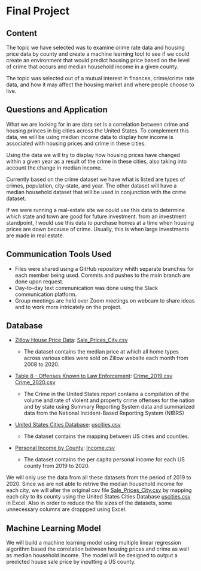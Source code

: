 # Final Project

## Content

The topic we have selected was to examine crime rate data and housing price data by county and create a machine learning tool to see if we could create an environment that would predict housing price based on the level of crime that occurs and median household income in a given county.

The topic was selected out of a mutual interest in finances, crime/crime rate data, and how it may affect the housing market and where people choose to live.

## Questions and Application

What we are looking for in are data set is a correlation between crime and housing princes in big cities across the United States. To complement this data, we will be using median income data to display how income is associated with housing prices and crime in these cities.

Using the data we will try to display how housing prices have changed within a given year as a result of the crime in these cities, also taking into account the change in median income.

Currently based on the crime dataset we have what is listed are types of crimes, population, city-state, and year.
The other dataset will have a median household dataset that will be used in conjunction with the crime dataset.

If we were running a real-estate site we could use this data to determine which state and town are good for future investment.
 from an investment standpoint, I would use this data to purchase homes at a time when housing prices are down because of crime. Usually, this is when large investments are made in real estate. 


## Communication Tools Used

* Files were shared using a GitHub repository whith separate branches for each member being used. Commits and pushes to the main branch are done upon request.
* Day-to-day text communication was done using the Slack communication platform.
* Group meetings are held over Zoom meetings on webcam to share ideas and to work more intricately on the project.


## Database

* [Zillow House Price Data](https://www.kaggle.com/paultimothymooney/zillow-house-price-data): [Sale_Prices_City.csv](https://github.com/HarryWightJr/final_project/blob/main/Resources/Sale_Prices_City.csv)
  * The dataset contains the median price at which all home types across various cities were sold on Zillow website each month from 2008 to 2020. 

* [Table 8 - Offenses Known to Law Enforcement](https://ucr.fbi.gov/crime-in-the-u.s): [Crime_2019.csv](https://github.com/HarryWightJr/final_project/blob/main/Resources/Crime_2019.csv) [Crime_2020.csv](https://github.com/HarryWightJr/final_project/blob/main/Resources/Crime_2020.csv) 
  * The Crime in the United States report contains a compilation of the volume and rate of violent and property crime offenses for the nation and by state using Summary Reporting System data and summarized data from the National Incident-Based Reporting System (NIBRS) 

* [United States Cities Database](https://simplemaps.com/data/us-cities): [uscities.csv](https://github.com/HarryWightJr/final_project/blob/main/Resources/uscities.csv)
  * The dataset contains the mapping between US cities and counties.

* [Personal Income by County](https://www.bea.gov/news/2021/personal-income-county-and-metropolitan-area-2020): [Income.csv](https://github.com/HarryWightJr/final_project/blob/main/Resources/Income.csv) 
  * The dataset contains the per capita personal income for each US county from 2019 to 2020.

We will only use the data from all these datasets from the period of 2019 to 2020. Since we are not able to retrive the median household income for each city, we will alter the original csv file [Sale_Prices_City.csv](https://github.com/HarryWightJr/final_project/blob/main/Resources/Sale_Prices_City.csv) by mapping each city to its county using the United States Cities Database [uscities.csv](https://github.com/HarryWightJr/final_project/blob/main/Resources/uscities.csv) in Excel. Also in order to reduce the file sizes of the datasets, some unnecessary columns are droppped using Excel.



## Machine Learning Model

We will build a machine learning model using multiple linear regression algorithm based the correlation between housing prices and crime as well as median household income. The model will be designed to output a predicted house sale price by inputting a US county.

